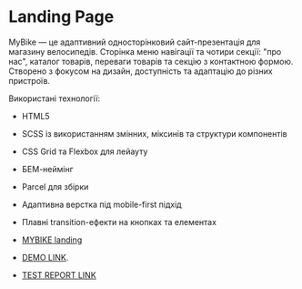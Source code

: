 # Landing Page

MyBike — це адаптивний односторінковий сайт-презентація для магазину велосипедів. Сторінка меню навігації та чотири секції: "про нас", каталог товарів, переваги товарів та секцію з контактною формою. Створено з фокусом на дизайн, доступність та адаптацію до різних пристроїв.

Використані технології:
- HTML5
- SCSS із використанням змінних, міксинів та структури компонентів
- CSS Grid та Flexbox для лейауту
- БЕМ-неймінг
- Parcel для збірки
- Адаптивна верстка під mobile-first підхід
- Плавні transition-ефекти на кнопках та елементах

- [MYBIKE landing](https://www.figma.com/file/NZQAIydtHo5QkINyGLHNcq/BIKE-New-Version?node-id=0%3A1)

-  [DEMO LINK](https://vladsulyma.github.io/layout_landing-page/).
-  [TEST REPORT LINK](https://vladsulyma.github.io/layout_landing-page/report/html_report/)

